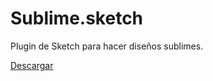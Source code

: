 # Sublime.sketch


Plugin de Sketch para hacer diseños sublimes. 

[Descargar](https://github.com/javierarce/sublime/archive/1.0.zip)
